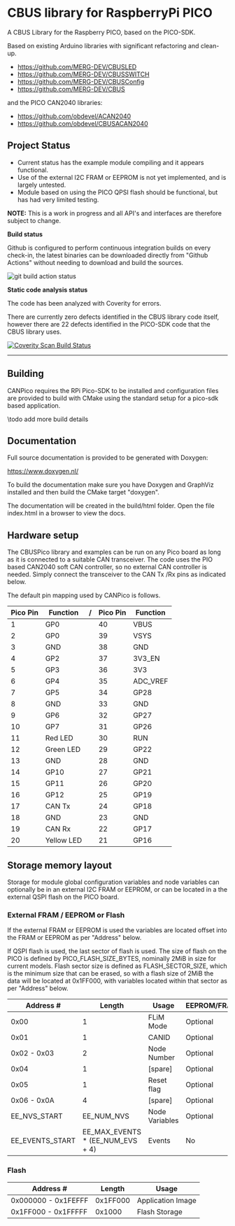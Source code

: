 # CBUS library for RaspberryPi PICO

A CBUS Library for the Raspberry PICO, based on the PICO-SDK.

Based on existing Arduino libraries with significant refactoring and clean-up.

   * https://github.com/MERG-DEV/CBUSLED
   * https://github.com/MERG-DEV/CBUSSWITCH
   * https://github.com/MERG-DEV/CBUSConfig
   * https://github.com/MERG-DEV/CBUS

and the PICO CAN2040 libraries:

   * https://github.com/obdevel/ACAN2040
   * https://github.com/obdevel/CBUSACAN2040

## Project Status

* Current status has the example module compiling and it appears functional.
* Use of the external I2C FRAM or EEPROM is not yet implemented, and is largely untested.
* Module based on using the PICO QPSI flash should be functional, but has had very limited testing.

**NOTE:** This is a work in progress and all API's and interfaces are therefore subject to change.

**Build status**

Github is configured to perform continuous integration builds on every check-in, the latest binaries can be downloaded directly from "Github Actions" without needing to download and build the sources. 

<img alt="git build action status"
   src="https://github.com/kkimber/CBUSPico/actions/workflows/cmake_rpi_pico.yml/badge.svg"/>

**Static code analysis status**

The code has been analyzed with Coverity for errors.

There are currently zero defects identified in the CBUS library code itself, however there are 22 defects identified in the PICO-SDK code that the CBUS library uses.

<a href="https://scan.coverity.com/projects/kkimber-cbuspico">
  <img alt="Coverity Scan Build Status"
       src="https://scan.coverity.com/projects/29566/badge.svg"/>
</a>

---

## Building

CANPico requires the RPi Pico-SDK to be installed and configuration files are provided to build with CMake using the standard setup for a pico-sdk based application.

\todo add more build details

## Documentation 

Full source documentation is provided to be generated with Doxygen:

https://www.doxygen.nl/

To build the documentation make sure you have Doxygen and GraphViz installed and then build the CMake target "doxygen".

The documentation will be created in the build/html folder.  Open the file index.html in a browser to view the docs.

## Hardware setup

The CBUSPico library and examples can be run on any Pico board as long as it is connected to a suitable CAN transceiver.  The code uses the PIO based CAN2040 soft CAN controller, so no external CAN controller is needed. Simply connect the transceiver to the CAN Tx /Rx pins as indicated below.

The default pin mapping used by CANPico is follows.

| Pico Pin | Function      |/| Pico Pin | Function      |
|----------|---------------|-|----------|---------------|
| 1        | GP0           | | 40       | VBUS          |
| 2        | GP0           | | 39       | VSYS          |
| 3        | GND           | | 38       | GND           |
| 4        | GP2           | | 37       | 3V3_EN        |
| 5        | GP3           | | 36       | 3V3           |
| 6        | GP4           | | 35       | ADC_VREF      |
| 7        | GP5           | | 34       | GP28          |
| 8        | GND           | | 33       | GND           |
| 9        | GP6           | | 32       | GP27          |
| 10       | GP7           | | 31       | GP26          |
| 11       | Red LED       | | 30       | RUN           |
| 12       | Green LED     | | 29       | GP22          |
| 13       | GND           | | 28       | GND           |
| 14       | GP10          | | 27       | GP21          |
| 15       | GP11          | | 26       | GP20          |
| 16       | GP12          | | 25       | GP19          |
| 17       | CAN Tx        | | 24       | GP18          |
| 18       | GND           | | 23       | GND           |
| 19       | CAN Rx        | | 22       | GP17          |
| 20       | Yellow LED    | | 21       | GP16          |


## Storage memory layout

Storage for module global configuration variables and node variables can optionally be in an external I2C FRAM or EEPROM, or can be located in a the external QSPI flash on the PICO board.

### External FRAM / EEPROM or Flash

If the external FRAM or EEPROM is used the variables are located offset into the FRAM or EEPROM as per "Address" below.

If QSPI flash is used, the last sector of flash is used.  The size of flash on the PICO is defined by PICO_FLASH_SIZE_BYTES, nominally 2MiB in size for current models.  Flash sector size is defined as FLASH_SECTOR_SIZE, which is the minimum size that can be erased, so with a flash size of 2MiB the data will be located at 0x1FF000, with variables located within that sector as per "Address" below.

| Address #           | Length                           | Usage           | EEPROM/FRAM   |
|---------------------|----------------------------------|-----------------|---------------|
| 0x00                | 1                                | FLiM Mode       | Optional      |
| 0x01                | 1                                | CANID           | Optional      |
| 0x02 - 0x03         | 2                                | Node Number     | Optional      |
| 0x04                | 1                                | [spare]         | Optional      |
| 0x05                | 1                                | Reset flag      | Optional      |
| 0x06 - 0x0A         | 4                                | [spare]         | Optional      |
| EE_NVS_START        | EE_NUM_NVS                       | Node Variables  | Optional      |
| EE_EVENTS_START     | EE_MAX_EVENTS * (EE_NUM_EVS + 4) | Events          | No            |

### Flash

| Address #           | Length                           | Usage                      |
|---------------------|----------------------------------|----------------------------|
| 0x000000 - 0x1FEFFF | 0x1FF000                         | Application Image          |
| 0x1FF000 - 0x1FFFFF | 0x1000                           | Flash Storage              |

